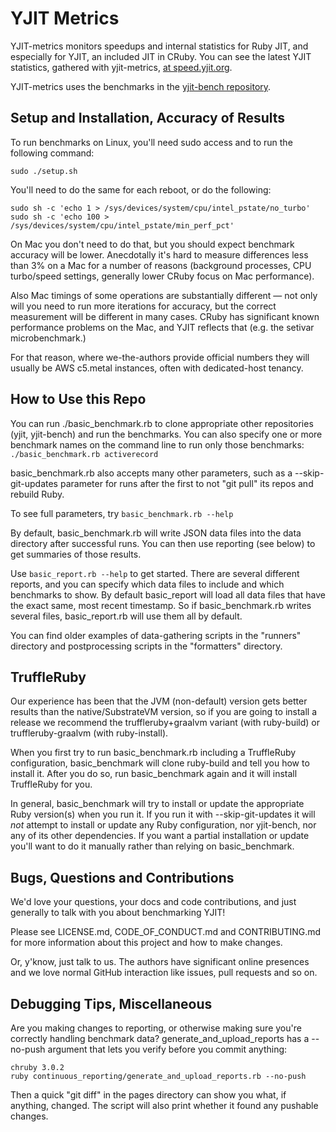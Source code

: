 # YJIT Metrics

YJIT-metrics monitors speedups and internal statistics for Ruby JIT,
and especially for YJIT, an included JIT in CRuby. You can see
the latest YJIT statistics, gathered with yjit-metrics,
[at speed.yjit.org](https://speed.yjit.org).

YJIT-metrics uses the benchmarks in the
[yjit-bench repository](https://github.com/Shopify/yjit-bench).

## Setup and Installation, Accuracy of Results

To run benchmarks on Linux, you'll need sudo access and to run the following command:

    sudo ./setup.sh

You'll need to do the same for each reboot, or do the following:

    sudo sh -c 'echo 1 > /sys/devices/system/cpu/intel_pstate/no_turbo'
    sudo sh -c 'echo 100 > /sys/devices/system/cpu/intel_pstate/min_perf_pct'

On Mac you don't need to do that, but you should expect benchmark accuracy will be lower. Anecdotally it's hard to measure differences less than 3% on a Mac for a number of reasons (background processes, CPU turbo/speed settings, generally lower CRuby focus on Mac performance).

Also Mac timings of some operations are substantially different &mdash; not only will you need to run more iterations for accuracy, but the correct measurement will be different in many cases. CRuby has significant known performance problems on the Mac, and YJIT reflects that (e.g. the setivar microbenchmark.)

For that reason, where we-the-authors provide official numbers they will usually be AWS c5.metal instances, often with dedicated-host tenancy.

## How to Use this Repo

You can run ./basic_benchmark.rb to clone appropriate other repositories (yjit, yjit-bench) and run the benchmarks. You can also specify one or more benchmark names on the command line to run only those benchmarks: `./basic_benchmark.rb activerecord`

basic_benchmark.rb also accepts many other parameters, such as a --skip-git-updates parameter for runs after the first to not "git pull" its repos and rebuild Ruby.

To see full parameters, try `basic_benchmark.rb --help`

By default, basic_benchmark.rb will write JSON data files into the data directory after successful runs. You can then use reporting (see below) to get summaries of those results.

Use `basic_report.rb --help` to get started. There are several different reports, and you can specify which data files to include and which benchmarks to show. By default basic_report will load all data files that have the exact same, most recent timestamp. So if basic_benchmark.rb writes several files, basic_report.rb will use them all by default.

You can find older examples of data-gathering scripts in the "runners" directory and postprocessing scripts in the "formatters" directory.

## TruffleRuby

Our experience has been that the JVM (non-default) version gets better results than the native/SubstrateVM version, so if you are going to install a release we recommend the truffleruby+graalvm variant (with ruby-build) or truffleruby-graalvm (with ruby-install).

When you first try to run basic_benchmark.rb including a TruffleRuby configuration, basic_benchmark will clone ruby-build and tell you how to install it. After you do so, run basic_benchmark again and it will install TruffleRuby for you.

In general, basic_benchmark will try to install or update the appropriate Ruby version(s) when you run it. If you run it with --skip-git-updates it will *not* attempt to install or update any Ruby configuration, nor yjit-bench, nor any of its other dependencies. If you want a partial installation or update you'll want to do it manually rather than relying on basic_benchmark.

## Bugs, Questions and Contributions

We'd love your questions, your docs and code contributions, and just generally to talk with you about benchmarking YJIT!

Please see LICENSE.md, CODE_OF_CONDUCT.md and CONTRIBUTING.md for more information about this project and how to make changes.

Or, y'know, just talk to us. The authors have significant online presences and we love normal GitHub interaction like issues, pull requests and so on.

## Debugging Tips, Miscellaneous

Are you making changes to reporting, or otherwise making sure you're correctly handling benchmark data? generate_and_upload_reports has a --no-push argument that lets you verify before you commit anything:

    chruby 3.0.2
    ruby continuous_reporting/generate_and_upload_reports.rb --no-push

Then a quick "git diff" in the pages directory can show you what, if anything, changed. The script will also print whether it found any pushable changes.
